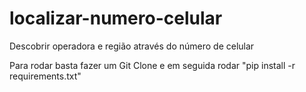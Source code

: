# localizar-numero-celular
Descobrir operadora e região através do número de celular


Para rodar basta fazer um Git Clone e em seguida rodar "pip install -r requirements.txt"
